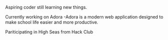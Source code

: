 Aspiring coder still learning new things.

Currently working on Adora
-Adora is a modern web application designed to make school life easier and more productive.

Pariticipating in High Seas from Hack Club

